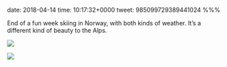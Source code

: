date: 2018-04-14
time: 10:17:32+0000
tweet: 985099729389441024
%%%

End of a fun week skiing in Norway, with both kinds of weather. It’s a different kind of beauty to the Alps.

![](DavG5RDX4AEWALE.jpg)

![](DavG5gyXUAAOUbn.jpg)
